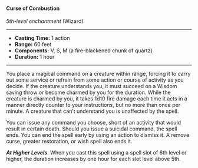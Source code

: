 #### Curse of Combustion
*5th-level enchantment* (Wizard)
___
- **Casting Time:** 1 action
- **Range:** 60 feet
- **Components:** V, S, M (a fire-blackened chunk of quartz)
- **Duration:** 1 hour
---
You place a magical command on a creature within range, forcing it to carry out some service or refrain from some action or course of activity as you decide. If the creature understands you, it must succeed on a Wisdom saving throw or become charmed by you for the duration. While the creature is charmed by you, it takes 1d10 fire damage each time it acts in a manner directly counter to your instructions, but no more than once per minute. A creature that can’t understand you is unaffected by the spell.

You can issue any command you choose, short of an activity that would result in certain death. Should you issue a suicidal command, the spell ends. You can end the spell early by using an action to dismiss it. A remove curse, greater restoration, or wish spell also ends it.

***At Higher Levels***. When you cast this spell using a spell slot of 6th level or higher, the duration increases by one hour for each slot level above 5th.
